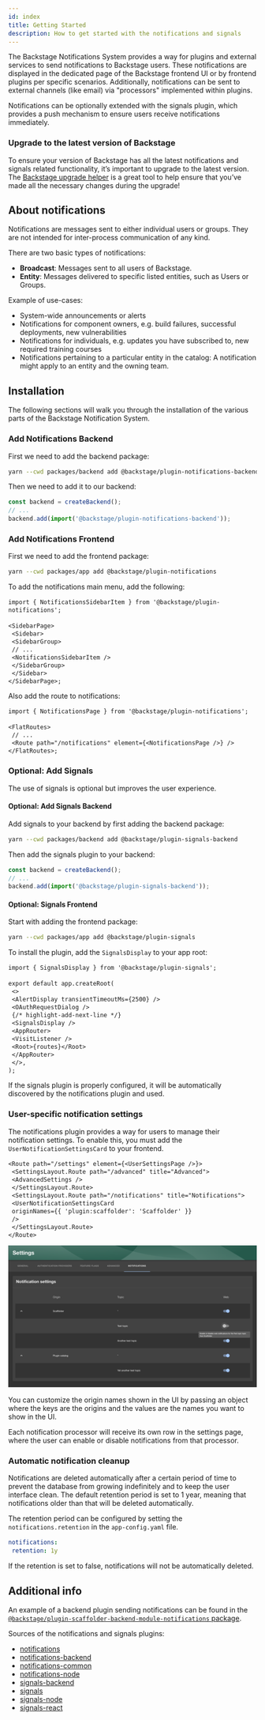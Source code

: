 ```yaml
---
id: index
title: Getting Started
description: How to get started with the notifications and signals
---
```


The Backstage Notifications System provides a way for plugins and external services to send notifications to Backstage users.
These notifications are displayed in the dedicated page of the Backstage frontend UI or by frontend plugins per specific scenarios.
Additionally, notifications can be sent to external channels (like email) via "processors" implemented within plugins.

Notifications can be optionally extended with the signals plugin, which provides a push mechanism to ensure users receive notifications immediately.

### Upgrade to the latest version of Backstage

To ensure your version of Backstage has all the latest notifications and signals related functionality, it’s important to upgrade to the latest version. The [Backstage upgrade helper](https://backstage.github.io/upgrade-helper/) is a great tool to help ensure that you’ve made all the necessary changes during the upgrade!

## About notifications

Notifications are messages sent to either individual users or groups.
They are not intended for inter-process communication of any kind.

There are two basic types of notifications:

- **Broadcast**: Messages sent to all users of Backstage.
- **Entity**: Messages delivered to specific listed entities, such as Users or Groups.

Example of use-cases:

- System-wide announcements or alerts
- Notifications for component owners, e.g. build failures, successful deployments, new vulnerabilities
- Notifications for individuals, e.g. updates you have subscribed to, new required training courses
- Notifications pertaining to a particular entity in the catalog: A notification might apply to an entity and the owning team.

## Installation

The following sections will walk you through the installation of the various parts of the Backstage Notification System.

### Add Notifications Backend

First we need to add the backend package:

```bash title="From your Backstage root directory"
yarn --cwd packages/backend add @backstage/plugin-notifications-backend
```

Then we need to add it to our backend:

```ts title="packages/backend/src/index.ts"
const backend = createBackend();
// ...
backend.add(import('@backstage/plugin-notifications-backend'));
```

### Add Notifications Frontend

First we need to add the frontend package:

```bash title="From your Backstage root directory"
yarn --cwd packages/app add @backstage/plugin-notifications
```

To add the notifications main menu, add the following:

```tsx title="packages/app/src/components/Root/Root.tsx"
import { NotificationsSidebarItem } from '@backstage/plugin-notifications';

<SidebarPage>
 <Sidebar>
 <SidebarGroup>
 // ...
 <NotificationsSidebarItem />
 </SidebarGroup>
 </Sidebar>
</SidebarPage>;
```

Also add the route to notifications:

```tsx title="packages/app/src/App.tsx"
import { NotificationsPage } from '@backstage/plugin-notifications';

<FlatRoutes>
 // ...
 <Route path="/notifications" element={<NotificationsPage />} />
</FlatRoutes>;
```

### Optional: Add Signals

The use of signals is optional but improves the user experience.

#### Optional: Add Signals Backend

Add signals to your backend by first adding the backend package:

```bash title="From your Backstage root directory"
yarn --cwd packages/backend add @backstage/plugin-signals-backend
```

Then add the signals plugin to your backend:

```ts title="packages/backend/src/index.ts"
const backend = createBackend();
// ...
backend.add(import('@backstage/plugin-signals-backend'));
```

#### Optional: Signals Frontend

Start with adding the frontend package:

```bash title="From your Backstage root directory"
yarn --cwd packages/app add @backstage/plugin-signals
```

To install the plugin, add the `SignalsDisplay` to your app root:

```tsx title="packages/app/src/App.tsx"
import { SignalsDisplay } from '@backstage/plugin-signals';

export default app.createRoot(
 <>
 <AlertDisplay transientTimeoutMs={2500} />
 <OAuthRequestDialog />
 {/* highlight-add-next-line */}
 <SignalsDisplay />
 <AppRouter>
 <VisitListener />
 <Root>{routes}</Root>
 </AppRouter>
 </>,
);
```

If the signals plugin is properly configured, it will be automatically discovered by the notifications plugin and used.

### User-specific notification settings

The notifications plugin provides a way for users to manage their notification settings. To enable this, you must
add the `UserNotificationSettingsCard` to your frontend.

```tsx title="packages/app/src/App.tsx"
<Route path="/settings" element={<UserSettingsPage />}>
 <SettingsLayout.Route path="/advanced" title="Advanced">
 <AdvancedSettings />
 </SettingsLayout.Route>
 <SettingsLayout.Route path="/notifications" title="Notifications">
 <UserNotificationSettingsCard
 originNames={{ 'plugin:scaffolder': 'Scaffolder' }}
 />
 </SettingsLayout.Route>
</Route>
```

![Notification Settings](notificationSettings.png)

You can customize the origin names shown in the UI by passing an object where the keys are the origins and the values are the names you want to show in the UI.

Each notification processor will receive its own row in the settings page, where the user can enable or disable notifications from that processor.

### Automatic notification cleanup

Notifications are deleted automatically after a certain period of time to prevent the database from growing indefinitely
and to keep the user interface clean. The default retention period is set to 1 year, meaning that notifications older
than that will be deleted automatically.

The retention period can be configured by setting the `notifications.retention` in the `app-config.yaml` file.

```yaml
notifications:
 retention: 1y
```

If the retention is set to false, notifications will not be automatically deleted.

## Additional info

An example of a backend plugin sending notifications can be found in the [`@backstage/plugin-scaffolder-backend-module-notifications` package](https://github.com/backstage/backstage/tree/master/plugins/scaffolder-backend-module-notifications).

Sources of the notifications and signals plugins:

- [notifications](https://github.com/backstage/backstage/blob/master/plugins/notifications)
- [notifications-backend](https://github.com/backstage/backstage/blob/master/plugins/notifications-backend)
- [notifications-common](https://github.com/backstage/backstage/blob/master/plugins/notifications-common)
- [notifications-node](https://github.com/backstage/backstage/blob/master/plugins/notifications-node)
- [signals-backend](https://github.com/backstage/backstage/blob/master/plugins/signals-backend)
- [signals](https://github.com/backstage/backstage/blob/master/plugins/signals)
- [signals-node](https://github.com/backstage/backstage/blob/master/plugins/signals-node)
- [signals-react](https://github.com/backstage/backstage/blob/master/plugins/signals-react)
